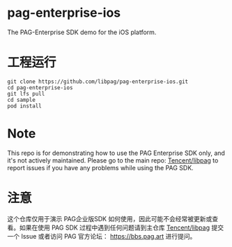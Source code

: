 # pag-enterprise-ios
The PAG-Enterprise SDK demo for the iOS platform.

# 工程运行
```
git clone https://github.com/libpag/pag-enterprise-ios.git
cd pag-enterprise-ios
git lfs pull
cd sample
pod install
```

# Note
This repo is for demonstrating how to use the PAG Enterprise SDK only, and it's not actively maintained. Please go to the main repo: [Tencent/libpag](https://github.com/Tencent/libpag) to report issues if you have any problems while using the PAG SDK.

# 注意
这个仓库仅用于演示 PAG企业版SDK 如何使用，因此可能不会经常被更新或查看。如果在使用 PAG SDK 过程中遇到任何问题请到主仓库 [Tencent/libpag](https://github.com/Tencent/libpag) 提交一个 Issue 或者访问 PAG 官方论坛： https://bbs.pag.art 进行提问。
